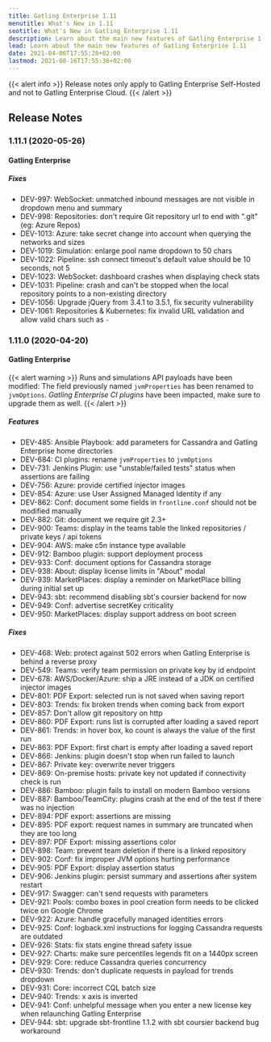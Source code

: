 ```yaml
---
title: Gatling Enterprise 1.11
menutitle: What's New in 1.11
seotitle: What's New in Gatling Enterprise 1.11
description: Learn about the main new features of Gatling Enterprise 1.11
lead: Learn about the main new features of Gatling Enterprise 1.11
date: 2021-04-06T17:55:28+02:00
lastmod: 2021-08-16T17:55:36+02:00
---
```


{{< alert info >}}
Release notes only apply to Gatling Enterprise Self-Hosted and not to Gatling Enterprise Cloud.
{{< /alert >}}

## Release Notes

### 1.11.1 (2020-05-26)

#### Gatling Enterprise

##### Fixes

* DEV-997: WebSocket: unmatched inbound messages are not visible in dropdown menu and summary
* DEV-998: Repositories: don't require Git repository url to end with ".git" (eg: Azure Repos)
* DEV-1013: Azure: take secret change into account when querying the networks and sizes
* DEV-1019: Simulation: enlarge pool name dropdown to 50 chars
* DEV-1022: Pipeline: ssh connect timeout's default value should be 10 seconds, not 5
* DEV-1023: WebSocket: dashboard crashes when displaying check stats
* DEV-1031: Pipeline: crash and can't be stopped when the local repository points to a non-existing directory
* DEV-1056: Upgrade jQuery from 3.4.1 to 3.5.1, fix security vulnerability
* DEV-1061: Repositories & Kubernetes: fix invalid URL validation and allow valid chars such as `-`

### 1.11.0 (2020-04-20)

#### Gatling Enterprise

{{< alert warning >}}
Runs and simulations API payloads have been modified: The field previously named `jvmProperties` has been renamed to `jvmOptions`.
*Gatling Enterprise CI plugins* have been impacted, make sure to upgrade them as well.
{{< /alert >}}

##### Features

* DEV-485: Ansible Playbook: add parameters for Cassandra and Gatling Enterprise home directories
* DEV-684: CI plugins: rename `jvmProperties` to `jvmOptions`
* DEV-731: Jenkins Plugin: use "unstable/failed tests" status when assertions are failing
* DEV-756: Azure: provide certified injector images
* DEV-854: Azure: use User Assigned Managed Identity if any
* DEV-862: Conf: document some fields in `frontline.conf` should not be modified manually
* DEV-882: Git: document we require git 2.3+
* DEV-900: Teams: display in the teams table the linked repositories / private keys / api tokens
* DEV-904: AWS: make c5n instance type available
* DEV-912: Bamboo plugin: support deployment process
* DEV-933: Conf: document options for Cassandra storage
* DEV-938: About: display license limits in "About" modal
* DEV-939: MarketPlaces: display a reminder on MarketPlace billing during initial set up
* DEV-943: sbt: recommend disabling sbt's coursier backend for now
* DEV-949: Conf: advertise secretKey criticality
* DEV-950: MarketPlaces: display support address on boot screen

##### Fixes

* DEV-468: Web: protect against 502 errors when Gatling Enterprise is behind a reverse proxy
* DEV-549: Teams: verify team permission on private key by id endpoint
* DEV-678: AWS/Docker/Azure: ship a JRE instead of a JDK on certified injector images
* DEV-801: PDF Export: selected run is not saved when saving report
* DEV-803: Trends: fix broken trends when coming back from export
* DEV-857: Don't allow git repository on http
* DEV-860: PDF Export: runs list is corrupted after loading a saved report
* DEV-861: Trends: in hover box, ko count is always the value of the first run
* DEV-863: PDF Export: first chart is empty after loading a saved report
* DEV-866: Jenkins: plugin doesn't stop when run failed to launch
* DEV-867: Private key: overwrite never triggers
* DEV-869: On-premise hosts: private key not updated if connectivity check is run
* DEV-886: Bamboo: plugin fails to install on modern Bamboo versions
* DEV-887: Bamboo/TeamCity: plugins crash at the end of the test if there was no injection
* DEV-894: PDF export: assertions are missing
* DEV-895: PDF export: request names in summary are truncated when they are too long
* DEV-897: PDF Export: missing assertions color
* DEV-898: Team: prevent team deletion if there is a linked repository
* DEV-902: Conf: fix improper JVM options hurting performance
* DEV-905: PDF Export: display assertion status
* DEV-906: Jenkins plugin: persist summary and assertions after system restart
* DEV-917: Swagger: can't send requests with parameters
* DEV-921: Pools: combo boxes in pool creation form needs to be clicked twice on Google Chrome
* DEV-922: Azure: handle gracefully managed identities errors
* DEV-925: Conf: logback.xml instructions for logging Cassandra requests are outdated
* DEV-926: Stats: fix stats engine thread safety issue
* DEV-927: Charts: make sure percentiles legends fit on a 1440px screen
* DEV-929: Core: reduce Cassandra queries concurrency
* DEV-930: Trends: don't duplicate requests in payload for trends dropdown
* DEV-931: Core: incorrect CQL batch size
* DEV-940: Trends: x axis is inverted
* DEV-941: Conf: unhelpful message when you enter a new license key when relaunching Gatling Enterprise
* DEV-944: sbt: upgrade sbt-frontline 1.1.2 with sbt coursier backend bug workaround
